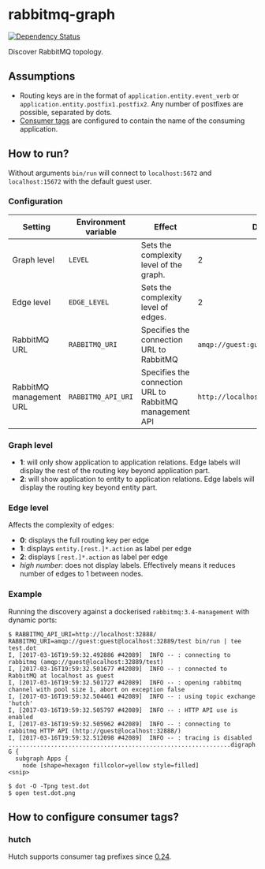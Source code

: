 # rabbitmq-graph

[![Dependency Status](https://gemnasium.com/badges/github.com/sldblog/rabbitmq-graph.svg)](https://gemnasium.com/github.com/sldblog/rabbitmq-graph)

Discover RabbitMQ topology.

## Assumptions

- Routing keys are in the format of `application.entity.event_verb` or `application.entity.postfix1.postfix2`. Any number of postfixes are possible, separated by dots.
- [Consumer tags][hutch-consumer-tag-pr] are configured to contain the name of the consuming application.

## How to run?

Without arguments `bin/run` will connect to `localhost:5672` and `localhost:15672` with the default guest user.

### Configuration

| Setting | Environment variable | Effect | Default |
| ------- | -------------------- | ------ | ------- |
| Graph level | `LEVEL` | Sets the complexity level of the graph. | 2 |
| Edge level | `EDGE_LEVEL` | Sets the complexity level of edges. | 2 |
| RabbitMQ URL | `RABBITMQ_URI` | Specifies the connection URL to RabbitMQ | `amqp://guest:guest@localhost:5672/` |
| RabbitMQ management URL | `RABBITMQ_API_URI` | Specifies the connection URL to RabbitMQ management API | `http://localhost:15672/` |

### Graph level

- **1**: will only show application to application relations. Edge labels will display the rest of the routing key beyond application part.
- **2**: will show application to entity to application relations. Edge labels will display the routing key beyond entity part.

### Edge level

Affects the complexity of edges:

- **0**: displays the full routing key per edge
- **1**: displays `entity.[rest.]*.action` as label per edge
- **2**: displays `[rest.]*.action` as label per edge
- _high number_: does not display labels. Effectively means it reduces number of edges to 1 between nodes.

### Example

Running the discovery against a dockerised `rabbitmq:3.4-management` with dynamic ports:

```
$ RABBITMQ_API_URI=http://localhost:32888/ RABBITMQ_URI=amqp://guest:guest@localhost:32889/test bin/run | tee test.dot
I, [2017-03-16T19:59:32.492886 #42089]  INFO -- : connecting to rabbitmq (amqp://guest@localhost:32889/test)
I, [2017-03-16T19:59:32.501677 #42089]  INFO -- : connected to RabbitMQ at localhost as guest
I, [2017-03-16T19:59:32.501727 #42089]  INFO -- : opening rabbitmq channel with pool size 1, abort on exception false
I, [2017-03-16T19:59:32.504461 #42089]  INFO -- : using topic exchange 'hutch'
I, [2017-03-16T19:59:32.505797 #42089]  INFO -- : HTTP API use is enabled
I, [2017-03-16T19:59:32.505962 #42089]  INFO -- : connecting to rabbitmq HTTP API (http://guest@localhost:32888/)
I, [2017-03-16T19:59:32.512098 #42089]  INFO -- : tracing is disabled
...............................................................digraph G {
  subgraph Apps {
    node [shape=hexagon fillcolor=yellow style=filled]
<snip>

$ dot -O -Tpng test.dot
$ open test.dot.png
```

## How to configure consumer tags?

### hutch

Hutch supports consumer tag prefixes since [0.24][hutch-0.24].

[hutch-consumer-tag-pr]: https://github.com/gocardless/hutch/pull/265
[hutch-0.24]: https://github.com/gocardless/hutch/blob/master/CHANGELOG.md#0240--february-1st-2017
